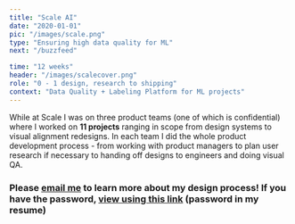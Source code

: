 ```yaml
---
title: "Scale AI"
date: "2020-01-01"
pic: "/images/scale.png"
type: "Ensuring high data quality for ML"
next: "/buzzfeed"

time: "12 weeks"
header: "/images/scalecover.png"
role: "0 - 1 design, research to shipping"
context: "Data Quality + Labeling Platform for ML projects"
---
```


While at Scale I was on three product teams (one of which is confidential) where I worked on **11 projects** ranging in scope from design systems to visual alignment redesigns. In each team I did the whole product development process - from working with product managers to plan user research if necessary to handing off designs to engineers and doing visual QA.

### Please [email me](mailto:cl2264@cornell.edu) to learn more about my design process! If you have the password, [view using this link](https://www.figma.com/proto/czej4B70ewj3tUa9nQxRun/Scale-Case?page-id=3%3A70&node-id=102%3A5784&viewport=588%2C89%2C0.07&scaling=min-zoom&starting-point-node-id=102%3A5784) (password in my resume)

